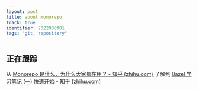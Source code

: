 ```yaml
---
layout: post
title: about monorepo
track: true
identifier: 2022080901
tags: "git, repository"
---
```


## 正在跟踪

从 [Monorepo 是什么，为什么大家都在用？ - 知乎 (zhihu.com)](https://zhuanlan.zhihu.com/p/77577415)
了解到 [Bazel 学习笔记 (一) 快速开始 - 知乎 (zhihu.com)](https://zhuanlan.zhihu.com/p/411563404)

